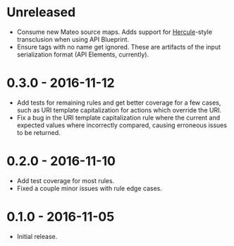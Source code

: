 # Unreleased

- Consume new Mateo source maps. Adds support for [Hercule]()-style
  transclusion when using API Blueprint.
- Ensure tags with no name get ignored. These are artifacts of the input
  serialization format (API Elements, currently).

# 0.3.0 - 2016-11-12

- Add tests for remaining rules and get better coverage for a few cases,
  such as URI template capitalization for actions which override the URI.
- Fix a bug in the URI template capitalization rule where the current and
  expected values where incorrectly compared, causing erroneous issues to be
  returned.

# 0.2.0 - 2016-11-10

- Add test coverage for most rules.
- Fixed a couple minor issues with rule edge cases.

# 0.1.0 - 2016-11-05

- Initial release.
